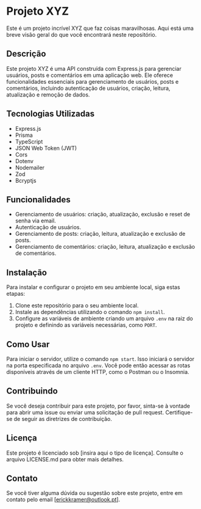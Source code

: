 # Projeto XYZ

Este é um projeto incrível XYZ que faz coisas maravilhosas. Aqui está uma breve visão geral do que você encontrará neste repositório.

## Descrição

Este projeto XYZ é uma API construída com Express.js para gerenciar usuários, posts e comentários em uma aplicação web. Ele oferece funcionalidades essenciais para gerenciamento de usuários, posts e comentários, incluindo autenticação de usuários, criação, leitura, atualização e remoção de dados.

## Tecnologias Utilizadas

- Express.js
- Prisma
- TypeScript
- JSON Web Token (JWT)
- Cors
- Dotenv
- Nodemailer
- Zod
- Bcryptjs

## Funcionalidades

- Gerenciamento de usuários: criação, atualização, exclusão e reset de senha via email.
- Autenticação de usuários.
- Gerenciamento de posts: criação, leitura, atualização e exclusão de posts.
- Gerenciamento de comentários: criação, leitura, atualização e exclusão de comentários.

## Instalação

Para instalar e configurar o projeto em seu ambiente local, siga estas etapas:

1. Clone este repositório para o seu ambiente local.
2. Instale as dependências utilizando o comando `npm install`.
3. Configure as variáveis de ambiente criando um arquivo `.env` na raiz do projeto e definindo as variáveis necessárias, como `PORT`.

## Como Usar

Para iniciar o servidor, utilize o comando `npm start`. Isso iniciará o servidor na porta especificada no arquivo `.env`. Você pode então acessar as rotas disponíveis através de um cliente HTTP, como o Postman ou o Insomnia.

## Contribuindo

Se você deseja contribuir para este projeto, por favor, sinta-se à vontade para abrir uma issue ou enviar uma solicitação de pull request. Certifique-se de seguir as diretrizes de contribuição.

## Licença

Este projeto é licenciado sob [insira aqui o tipo de licença]. Consulte o arquivo LICENSE.md para obter mais detalhes.

## Contato

Se você tiver alguma dúvida ou sugestão sobre este projeto, entre em contato pelo email [erickkramer@outlook.pt].
